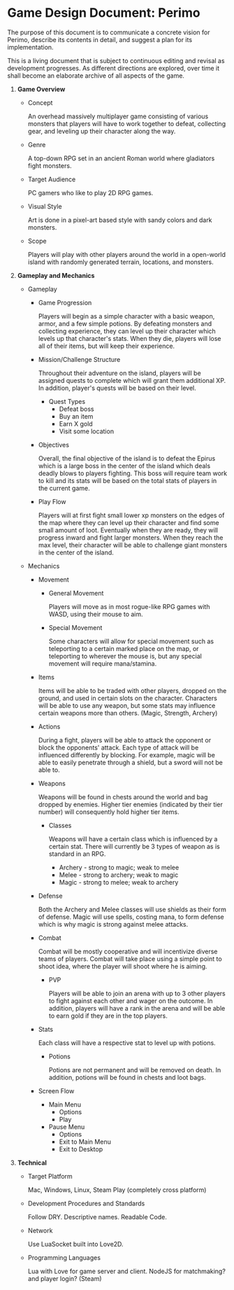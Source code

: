 # Game Design Document: Perimo

The purpose of this document is to communicate a concrete vision for Perimo, describe its contents in detail, and suggest a plan for its implementation.

This is a living document that is subject to continuous editing and revisal as development progresses. As different directions are explored, over time it shall become an elaborate archive of all aspects of the game.

1. **Game Overview**
	- Concept
	
		An overhead massively multiplayer game consisting of various monsters that players will have to work together to defeat, collecting gear, and leveling up their character along the way.
	
	- Genre
	
		A top-down RPG set in an ancient Roman world where gladiators fight monsters.
		
	- Target Audience

		PC gamers who like to play 2D RPG games.
		
	- Visual Style
		
		Art is done in a pixel-art based style with sandy colors and dark monsters.
		
	- Scope
	
		Players will play with other players around the world in a open-world island with randomly generated terrain, locations, and monsters.
		
2. **Gameplay and Mechanics**

	- Gameplay
		- Game Progression
		
			Players will begin as a simple character with a basic weapon, armor, and a few simple potions. By defeating monsters and collecting experience, they can level up their character which levels up that character's stats. When they die, players will lose all of their items, but will keep their experience.
			
		- Mission/Challenge Structure

			Throughout their adventure on the island, players will be assigned quests to complete which will grant them additional XP. In addition, player's quests will be based on their level.
			
			- Quest Types
				- Defeat boss
				- Buy an item
				- Earn X gold
				- Visit some location

		- Objectives
		
			Overall, the final objective of the island is to defeat the Epirus which is a large boss in the center of the island which deals deadly blows to players fighting. This boss will require team work to kill and its stats will be based on the total stats of players in the current game.
			
		- Play Flow

			Players will at first fight small lower xp monsters on the edges of the map where they can level up their character and find some small amount of loot. Eventually when they are ready, they will progress inward and fight larger monsters. When they reach the max level, their character will be able to challenge giant monsters in the center of the island.
			
	- Mechanics
		- Movement
			- General Movement
				
				Players will move as in most rogue-like RPG games with WASD, using their mouse to aim.
				
			- Special Movement
			
				Some characters will allow for special movement such as teleporting to a certain marked place on the map, or teleporting to wherever the mouse is, but any special movement will require mana/stamina.
		
		- Items
			
			Items will be able to be traded with other players, dropped on the ground, and used in certain slots on the character. Characters will be able to use any weapon, but some stats may influence certain weapons more than others. (Magic, Strength, Archery)
			
		- Actions
		
			During a fight, players will be able to attack the opponent or block the opponents' attack. Each type of attack will be influenced differently by blocking. For example, magic will be able to easily penetrate through a shield, but a sword will not be able to.
			
		- Weapons

			Weapons will be found in chests around the world and bag dropped by enemies. Higher tier enemies (indicated by their tier number) will consequently hold higher tier items.
			
			- Classes
				
				Weapons will have a certain class which is influenced by a certain stat. There will currently be 3 types of weapon as is standard in an RPG.
				
				- Archery - strong to magic; weak to melee
				- Melee - strong to archery; weak to magic
				- Magic - strong to melee; weak to archery

		- Defense
		
			Both the Archery and Melee classes will use shields as their form of defense. Magic will use spells, costing mana, to form defense which is why magic is strong against melee attacks.
			
		- Combat

			Combat will be mostly cooperative and will incentivize diverse teams of players. Combat will take place using a simple point to shoot idea, where the player will shoot where he is aiming.
			
			- PVP
				
				Players will be able to join an arena with up to 3 other players to fight against each other and wager on the outcome. In addition, players will have a rank in the arena and will be able to earn gold if they are in the top players.
			
		- Stats

			Each class will have a respective stat to level up with potions.
			
			- Potions
			
				Potions are not permanent and will be removed on death. In addition, potions will be found in chests and loot bags.
			
		- Screen Flow			
			- Main Menu
				- Options
				- Play
			- Pause Menu
				- Options
				- Exit to Main Menu
				- Exit to Desktop
3. **Technical**

	- Target Platform
		
		Mac, Windows, Linux, Steam Play (completely cross platform)
		
	- Development Procedures and Standards
	
		Follow DRY. Descriptive names. Readable Code.
		
	- Network
	
		Use LuaSocket built into Love2D.
		
	- Programming Languages

		Lua with Love for game server and client. NodeJS for matchmaking? and player login? (Steam)